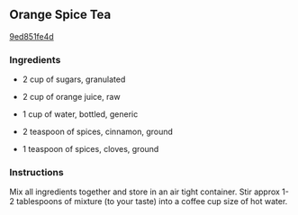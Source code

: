 ## Orange Spice Tea

[9ed851fe4d](http://www.food.com/recipe/orange-spice-tea-278877)

### Ingredients

 - 2 cup of sugars, granulated

 - 2 cup of orange juice, raw

 - 1 cup of water, bottled, generic

 - 2 teaspoon of spices, cinnamon, ground

 - 1 teaspoon of spices, cloves, ground

### Instructions

Mix all ingredients together and store in an air tight container. Stir approx 1-2 tablespoons of mixture (to your taste) into a coffee cup size of hot water.